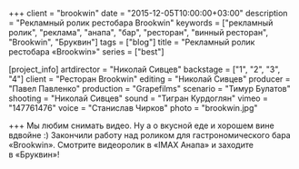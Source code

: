 +++
client = "brookwin"
date = "2015-12-05T10:00:00+03:00"
description = "Рекламный ролик рестобара Brookwin"
keywords = ["рекламный ролик", "реклама", "анапа", "бар", "ресторан", "винный ресторан", "Brookwin", "Бруквин"]
tags = ["blog"]
title = "Рекламный ролик рестобара «Brookwin»"
series = ["best"]

[project_info]
  artdirector = "Николай Сивцев"
  backstage = ["1", "2", "3", "4"]
  client = "Ресторан Brookwin"
  editing = "Николай Сивцев"
  producer = "Павел Павленко"
  production = "Grapefilms"
  scenario = "Тимур Булатов"
  shooting = "Николай Сивцев"
  sound = "Тигран Курдоглян"
  vimeo = "147761476"
  voice = "Станислав Чирков"
  photo = "brookwin.jpg"
  

+++
Мы&nbsp;любим снимать видео. Ну&nbsp;а&nbsp;о&nbsp;вкусной еде и&nbsp;хорошем вине вдвойне :) Закончили работу над роликом для гастрономического бара &laquo;Brookwin&raquo;.
Смотрите видеоролик в&nbsp;&laquo;IMAX Анапа&raquo; и&nbsp;заходите в&nbsp;&laquo;Бруквин&raquo;!